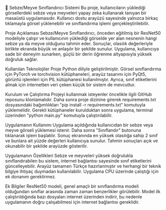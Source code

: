 🍎 Sebze/Meyve Sınıflandırıcı Sistemi
Bu proje, kullanıcıların yüklediği görsellerdeki sebze veya meyveleri yapay zeka kullanarak tanıyan bir masaüstü uygulamasıdır. Kullanıcı dostu arayüzü sayesinde yalnızca birkaç tıklamayla görsel yüklenebilir ve sınıflandırma işlemi gerçekleştirilebilir.

Proje Açıklaması
Sebze/Meyve Sınıflandırıcı, önceden eğitilmiş bir ResNet50 modeliyle çalışır ve kullanıcının yüklediği görselde yer alan nesnenin hangi sebze ya da meyve olduğunu tahmin eder. Sonuçlar, olasılık değerleriyle birlikte ekranda büyük ve anlaşılır bir şekilde sunulur. Uygulama, kullanıcıya sade bir deneyim sunarken, güçlü bir derin öğrenme altyapısıyla yüksek doğruluk sağlar.

Kullanılan Teknolojiler
Proje Python diliyle geliştirilmiştir. Görsel sınıflandırma için PyTorch ve torchvision kütüphaneleri, arayüz tasarımı için PyQt5, görüntü işlemleri için PIL kütüphanesi kullanılmıştır. Ayrıca, sınıf etiketlerini almak için internetten veri çeken küçük bir sistem de mevcuttur.

Kurulum ve Çalıştırma
Projeyi kullanmak isteyenler öncelikle ilgili GitHub reposunu klonlamalıdır. Daha sonra proje dizinine girerek requirements.txt dosyasındaki bağımlılıkları "pip install -r requirements.txt"  komutuyla yüklemelidir. Gerekli kütüphaneler kurulduktan sonra uygulama, terminal üzerinden "python main.py"  komutuyla çalıştırılabilir.

Uygulamanın Kullanımı
Uygulama açıldığında kullanıcıdan bir sebze veya meyve görseli yüklemesi istenir. Daha sonra "Sınıflandır" butonuna tıklanarak işlem başlatılır. Sonuç ekranında en yüksek olasılığa sahip 2 sınıf ve bunlara ait yüzde değerleri kullanıcıya sunulur. Tahmin sonuçları açık ve okunabilir bir şekilde arayüzde gösterilir.

Uygulamanın Özellikleri
Sebze ve meyveleri yüksek doğrulukla sınıflandırabilen bu sistem, internet bağlantısı sayesinde sınıf etiketlerini güncelleyebilir. Arayüz tamamen Türkçe hazırlanmıştır ve herhangi bir teknik bilgiye ihtiyaç duymadan kullanılabilir. Uygulama CPU üzerinde çalıştığı için ek donanım gerektirmez.

Ek Bilgiler
ResNet50 modeli, genel amaçlı bir sınıflandırma modeli olduğundan sınıflar arasında zaman zaman benzerlikler görülebilir. Model ilk çalıştırıldığında bazı dosyaları internet üzerinden indirir, bu nedenle uygulamanın doğru çalışabilmesi için internet bağlantısı gereklidir.

